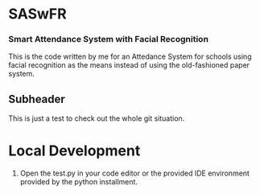 # SASwFR
### Smart Attendance System with Facial Recognition


This is the code written by me for an Attedance System for schools using facial recognition as the means instead of using the old-fashioned paper system.

## Subheader
This is just a test to check out the whole git situation.

# Local Development
1. Open the test.py in your code editor or the provided IDE environment provided by the python installment.
